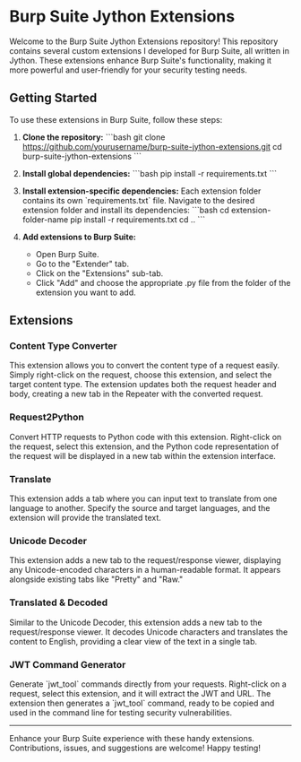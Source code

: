 
# Burp Suite Jython Extensions

Welcome to the Burp Suite Jython Extensions repository! This repository contains several custom extensions I developed for Burp Suite, all written in Jython. These extensions enhance Burp Suite's functionality, making it more powerful and user-friendly for your security testing needs.

## Getting Started

To use these extensions in Burp Suite, follow these steps:

1. **Clone the repository:**
   \`\`\`bash
   git clone https://github.com/yourusername/burp-suite-jython-extensions.git
   cd burp-suite-jython-extensions
   \`\`\`

2. **Install global dependencies:**
   \`\`\`bash
   pip install -r requirements.txt
   \`\`\`

3. **Install extension-specific dependencies:**
   Each extension folder contains its own \`requirements.txt\` file. Navigate to the desired extension folder and install its dependencies:
   \`\`\`bash
   cd extension-folder-name
   pip install -r requirements.txt
   cd ..
   \`\`\`

4. **Add extensions to Burp Suite:**
   - Open Burp Suite.
   - Go to the "Extender" tab.
   - Click on the "Extensions" sub-tab.
   - Click "Add" and choose the appropriate .py file from the folder of the extension you want to add.

## Extensions

### Content Type Converter
This extension allows you to convert the content type of a request easily. Simply right-click on the request, choose this extension, and select the target content type. The extension updates both the request header and body, creating a new tab in the Repeater with the converted request.

### Request2Python
Convert HTTP requests to Python code with this extension. Right-click on the request, select this extension, and the Python code representation of the request will be displayed in a new tab within the extension interface.

### Translate
This extension adds a tab where you can input text to translate from one language to another. Specify the source and target languages, and the extension will provide the translated text.

### Unicode Decoder
This extension adds a new tab to the request/response viewer, displaying any Unicode-encoded characters in a human-readable format. It appears alongside existing tabs like "Pretty" and "Raw."

### Translated & Decoded
Similar to the Unicode Decoder, this extension adds a new tab to the request/response viewer. It decodes Unicode characters and translates the content to English, providing a clear view of the text in a single tab.

### JWT Command Generator
Generate \`jwt_tool\` commands directly from your requests. Right-click on a request, select this extension, and it will extract the JWT and URL. The extension then generates a \`jwt_tool\` command, ready to be copied and used in the command line for testing security vulnerabilities.

---

Enhance your Burp Suite experience with these handy extensions. Contributions, issues, and suggestions are welcome! Happy testing!
